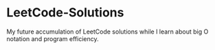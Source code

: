 # LeetCode-Solutions
My future accumulation of LeetCode solutions while I learn about big O notation and program efficiency.
